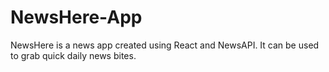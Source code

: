 # NewsHere-App
NewsHere is a news app created using React and NewsAPI. It can be used to grab quick daily news bites.

